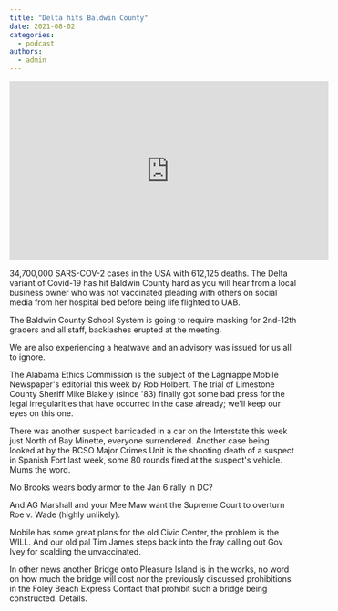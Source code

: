 ```yaml
---
title: "Delta hits Baldwin County"
date: 2021-08-02
categories: 
  - podcast
authors: 
  - admin
---
```


<iframe width="560" height="315" src="https://www.youtube.com/embed/z-WdA2isvw8" frameborder="0" allow="accelerometer; autoplay; clipboard-write; encrypted-media; gyroscope; picture-in-picture" allowfullscreen></iframe>

34,700,000 SARS-COV-2 cases in the USA with 612,125 deaths. The Delta variant of Covid-19 has hit Baldwin County hard as you will hear from a local business owner who was not vaccinated pleading with others on social media from her hospital bed before being life flighted to UAB.

The Baldwin County School System is going to require masking for 2nd-12th graders and all staff, backlashes erupted at the meeting.

We are also experiencing a heatwave and an advisory was issued for us all to ignore.

The Alabama Ethics Commission is the subject of the Lagniappe Mobile Newspaper's editorial this week by Rob Holbert. The trial of Limestone County Sheriff Mike Blakely (since '83) finally got some bad press for the legal irregularities that have occurred in the case already; we'll keep our eyes on this one.

There was another suspect barricaded in a car on the Interstate this week just North of Bay Minette, everyone surrendered. Another case being looked at by the BCSO Major Crimes Unit is the shooting death of a suspect in Spanish Fort last week, some 80 rounds fired at the suspect's vehicle. Mums the word.

Mo Brooks wears body armor to the Jan 6 rally in DC?

And AG Marshall and your Mee Maw want the Supreme Court to overturn Roe v. Wade (highly unlikely).

Mobile has some great plans for the old Civic Center, the problem is the WILL. And our old pal Tim James steps back into the fray calling out Gov Ivey for scalding the unvaccinated.

In other news another Bridge onto Pleasure Island is in the works, no word on how much the bridge will cost nor the previously discussed prohibitions in the Foley Beach Express Contact that prohibit such a bridge being constructed. Details.
